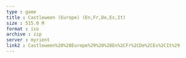 ```yaml
---
type : game
title : Castleween (Europe) (En,Fr,De,Es,It)
size : 515.0 M
format : iso
archive : zip
server : myrient
link2 : Castleween%20%28Europe%29%20%28En%2CFr%2CDe%2CEs%2CIt%29
---
```

